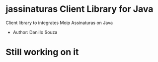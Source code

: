 jassinaturas Client Library for Java
============================================

Client library to integrates Moip Assinaturas on Java

 - Author: Danillo Souza

Still working on it
====================

